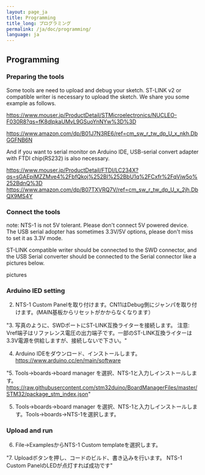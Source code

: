 ```yaml
---
layout: page_ja
title: Programming
title_long: プログラミング
permalink: /ja/doc/programming/
language: ja
---
```


## Programming

### Preparing the tools

Some tools are need to upload and debug your sketch.
ST-LINK v2 or compatible writer is necessary to upload the sketch. We share you some example as follows.

https://www.mouser.jp/ProductDetail/STMicroelectronics/NUCLEO-F030R8?qs=fK8dlpkaUMvL9GSuoYnNYw%3D%3D

https://www.amazon.com/dp/B01J7N3RE6/ref=cm_sw_r_tw_dp_U_x_nkh.DbGGFNB6N

And if you want to serial monitor on Arduino IDE, USB-serial convert adapter with FTDI chip(RS232) is also necessary.

https://www.mouser.jp/ProductDetail/FTDI/LC234X?qs=sGAEpiMZZMve4%2FbfQkoj%252BI%252BbU1q%2FCxfr%2FqVjw5o%252BdnQ%3D
https://www.amazon.com/dp/B07TXVRQ7V/ref=cm_sw_r_tw_dp_U_x_2jh.DbQX9MS4Y


### Connect the tools

note: NTS-1 is not 5V tolerant. Please don't connect 5V powered device. The USB serial adopter has sometimes 3.3V/5V options, please don't miss to set it as 3.3V mode.

ST-LINK compatible writer should be connected to the SWD connector, and the USB Serial converter should be connected to the Serial connector like a pictures below.

pictures

### Arduino IED setting
2. NTS-1 Custom Panelを取り付けます。CN11はDebug側にジャンパを取り付けます。(MAIN基板からリセットがかからなくなります）

"3. 写真のように、SWDポートにST-LINK互換ライターを接続します。
注意: Vref端子はリファレンス電圧の出力端子です。一部のST-LINK互換ライターは3.3V電源を供給しますが、接続しないで下さい。"

4. Arduino IDEをダウンロード、インストールします。
https://www.arduino.cc/en/main/software

"5. Tools->boards->board manager を選択、NTS-1と入力しインストールします。
https://raw.githubusercontent.com/stm32duino/BoardManagerFiles/master/STM32/package_stm_index.json"

5. Tools->boards->board manager を選択、NTS-1と入力しインストールします。Tools->boards->NTS-1を選択します。


### Upload and run
6. File->ExamplesからNTS-1 Custom templateを選択します。

"7. Uploadボタンを押し、コードのビルド、書き込みを行います。
NTS-1 Custom PanelのLEDが点灯すれば成功です"
